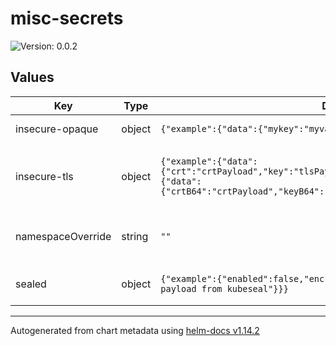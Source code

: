 # misc-secrets

![Version: 0.0.2](https://img.shields.io/badge/Version-0.0.2-informational?style=flat-square)

## Values

| Key | Type | Default | Description |
|-----|------|---------|-------------|
| insecure-opaque | object | `{"example":{"data":{"mykey":"myvalue"},"enabled":false}}` | Insecure and generic secret |
| insecure-tls | object | `{"example":{"data":{"crt":"crtPayload","key":"tlsPayload"},"enabled":false},"exampleB64":{"data":{"crtB64":"crtPayload","keyB64":"tlsPayload"},"enabled":false}}` | Insecure and generic TLS secret, will generate if undefined |
| namespaceOverride | string | `""` | Override default namespace for all secrets |
| sealed | object | `{"example":{"enabled":false,"encryptedData":{"mykey":"encrypted payload from kubeseal"}}}` | Create Bitnami's SealedSecrets |

----------------------------------------------
Autogenerated from chart metadata using [helm-docs v1.14.2](https://github.com/norwoodj/helm-docs/releases/v1.14.2)
